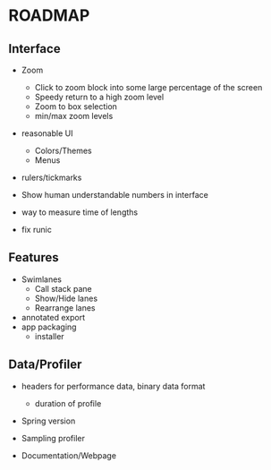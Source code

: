 # ROADMAP #

## Interface
- Zoom
	- Click to zoom block into some large percentage of the screen
	- Speedy return to a high zoom level
	- Zoom to box selection
	- min/max zoom levels
- reasonable UI
	- Colors/Themes
	- Menus
- rulers/tickmarks
- Show human understandable numbers in interface
- way to measure time of lengths

- fix runic

## Features
- Swimlanes
	- Call stack pane
	- Show/Hide lanes
	- Rearrange lanes
- annotated export
- app packaging
	- installer

## Data/Profiler
- headers for performance data, binary data format
	- duration of profile
- Spring version
- Sampling profiler

- Documentation/Webpage
